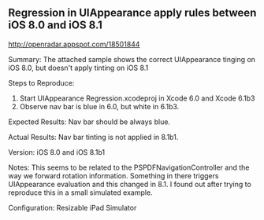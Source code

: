## Regression in UIAppearance apply rules between iOS 8.0 and iOS 8.1

http://openradar.appspot.com/18501844

Summary:
The attached sample shows the correct UIAppearance tinging on iOS 8.0, but doesn't apply tinting on iOS 8.1

Steps to Reproduce:
1. Start UIAppearance Regression.xcodeproj in Xcode 6.0 and Xcode 6.1b3
2. Observe nav bar is blue in 6.0, but white in 6.1b3.

Expected Results:
Nav bar should be always blue.

Actual Results:
Nav bar tinting is not applied in 8.1b1.

Version:
iOS 8.0 and iOS 8.1b1

Notes:
This seems to be related to the PSPDFNavigationController and the way we forward rotation information. Something in there triggers UIAppearance evaluation and this changed in 8.1. I found out after trying to reproduce this in a small simulated example.

Configuration:
Resizable iPad Simulator

